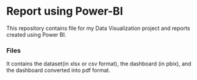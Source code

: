 # Report using Power-BI 
This repository contains file for my Data Visualization project and reports created using Power BI.

### Files
It contains the dataset(in xlsx or csv format), the dashboard (in pbix), and the dashboard converted into pdf format.
